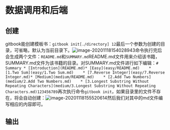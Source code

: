 # 数据调用和后端

## 创建

gitbook能创建模板书：`gitbook init[./directory] 12`最后一个参数为创建的目录，可省略，默认为当前目录下。![image-20201118154028943](https://img-blog.csdnimg.cn/img_convert/ebcfe1b255cf4151d8043f4c89a6f43a.png)命令执行完后会生成两个文件：`README.md`和`SUMMARY.md`README.md文件用来介绍该书籍，SUMMARY.md文件为该书籍的目录。对SUMMARY.md文件进行如下编辑：`# Summary * [Introduction](README.md)* [Easy](easy/README.md)    * [1.Two Sum](easy/1.Two Sum.md)    * [7.Reverse Integer](easy/7.Reverse Integer.md)* [Medium](medium/README.md)    * [2.Add Two Numbers](medium/2.Add Two Numbers.md)    * [3.Longest Substring Without Repeating Characters](medium/3.Longest Substring Without Repeating Characters.md)123456789`再次执行命令`gitbook init`，如果目录里的文件不存在，将会自动创建：![image-20201118155520614](https://img-blog.csdnimg.cn/img_convert/372b049390e6fa1fe32be4e85595d55a.png)然后我们对其中的md文件编写相应的内容即可。

## 输出



### 